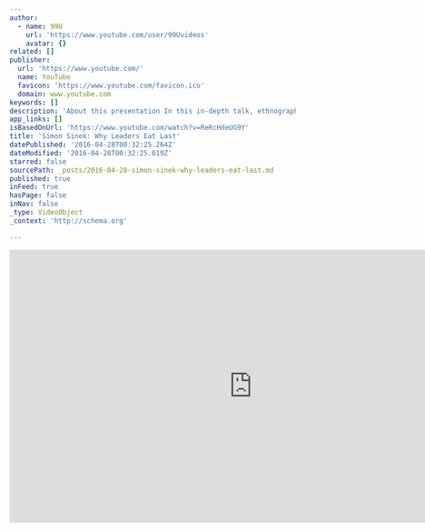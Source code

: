 ```yaml
---
author:
  - name: 99U
    url: 'https://www.youtube.com/user/99Uvideos'
    avatar: {}
related: []
publisher:
  url: 'https://www.youtube.com/'
  name: YouTube
  favicon: 'https://www.youtube.com/favicon.ico'
  domain: www.youtube.com
keywords: []
description: 'About this presentation In this in-depth talk, ethnographer and leadership expert Simon Sinek reveals the hidden dynamics that inspire leadership and trust. In biological terms, leaders get the first pick of food and other spoils, but at a cost. When danger is present, the group expects the leader to mitigate all threats even at the expense of their personal well-being.'
app_links: []
isBasedOnUrl: 'https://www.youtube.com/watch?v=ReRcHdeUG9Y'
title: 'Simon Sinek: Why Leaders Eat Last'
datePublished: '2016-04-28T00:32:25.264Z'
dateModified: '2016-04-28T00:32:25.019Z'
starred: false
sourcePath: _posts/2016-04-28-simon-sinek-why-leaders-eat-last.md
published: true
inFeed: true
hasPage: false
inNav: false
_type: VideoObject
_context: 'http://schema.org'

---
```

<iframe src="https://cdn.embedly.com/widgets/media.html?src=https%3A%2F%2Fwww.youtube.com%2Fembed%2FReRcHdeUG9Y%3Ffeature%3Doembed&amp;url=https%3A%2F%2Fwww.youtube.com%2Fwatch%3Fv%3DReRcHdeUG9Y&amp;image=https%3A%2F%2Fi.ytimg.com%2Fvi%2FReRcHdeUG9Y%2Fhqdefault.jpg&amp;key=b7d04c9b404c499eba89ee7072e1c4f7&amp;type=text%2Fhtml&amp;schema=youtube" width="854" height="480" scrolling="no" frameborder="0" allowfullscreen="" style=""></iframe>